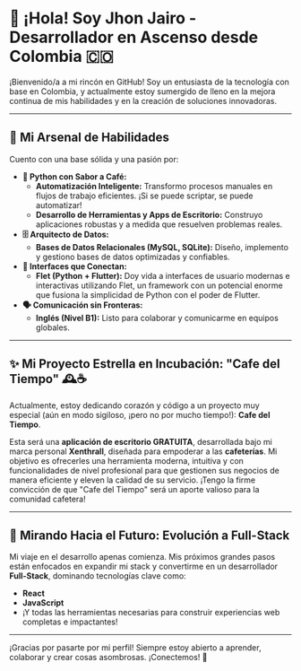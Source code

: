 # 👋 ¡Hola! Soy Jhon Jairo - Desarrollador en Ascenso desde Colombia 🇨🇴

¡Bienvenido/a a mi rincón en GitHub! Soy un entusiasta de la tecnología con base en Colombia, y actualmente estoy sumergido de lleno en la mejora continua de mis habilidades y en la creación de soluciones innovadoras.

---

## 🚀 Mi Arsenal de Habilidades

Cuento con una base sólida y una pasión por:

* **🐍 Python con Sabor a Café:**
    * **Automatización Inteligente:** Transformo procesos manuales en flujos de trabajo eficientes. ¡Si se puede scriptar, se puede automatizar!
    * **Desarrollo de Herramientas y Apps de Escritorio:** Construyo aplicaciones robustas y a medida que resuelven problemas reales.
* **🗄️ Arquitecto de Datos:**
    * **Bases de Datos Relacionales (MySQL, SQLite):** Diseño, implemento y gestiono bases de datos optimizadas y confiables.
* **🎨 Interfaces que Conectan:**
    * **Flet (Python + Flutter):** Doy vida a interfaces de usuario modernas e interactivas utilizando Flet, un framework con un potencial enorme que fusiona la simplicidad de Python con el poder de Flutter.
* **🗣️ Comunicación sin Fronteras:**
    * **Inglés (Nivel B1):** Listo para colaborar y comunicarme en equipos globales.

---

## ✨ Mi Proyecto Estrella en Incubación: "Cafe del Tiempo" 🕰️☕

Actualmente, estoy dedicando corazón y código a un proyecto muy especial (aún en modo sigiloso, ¡pero no por mucho tiempo!): **Cafe del Tiempo**.

Esta será una **aplicación de escritorio GRATUITA**, desarrollada bajo mi marca personal **Xenthrall**, diseñada para empoderar a las **cafeterías**. Mi objetivo es ofrecerles una herramienta moderna, intuitiva y con funcionalidades de nivel profesional para que gestionen sus negocios de manera eficiente y eleven la calidad de su servicio. ¡Tengo la firme convicción de que "Cafe del Tiempo" será un aporte valioso para la comunidad cafetera!

---

## 🎯 Mirando Hacia el Futuro: Evolución a Full-Stack

Mi viaje en el desarrollo apenas comienza. Mis próximos grandes pasos están enfocados en expandir mi stack y convertirme en un desarrollador **Full-Stack**, dominando tecnologías clave como:

* **React**
* **JavaScript**
* ¡Y todas las herramientas necesarias para construir experiencias web completas e impactantes!

---

¡Gracias por pasarte por mi perfil! Siempre estoy abierto a aprender, colaborar y crear cosas asombrosas. ¡Conectemos! 🚀
